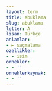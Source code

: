```yaml
---
layout: term
title: abuklama
slug: abuklama
letter: A
lisan: Türkçe
anlamlar:
- ► saçmalama
ozellikler:
- - isim
ornekler:
- - ''
orneklerkaynak:
- - ''
---
```

